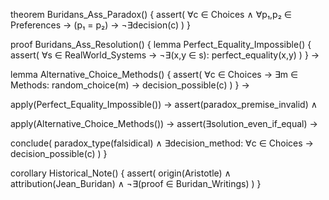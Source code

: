 theorem Buridans_Ass_Paradox() {
  assert(
    ∀c ∈ Choices ∧ ∀p₁,p₂ ∈ Preferences →
    (p₁ = p₂) → ¬∃decision(c)
  )
}

proof Buridans_Ass_Resolution() {
  lemma Perfect_Equality_Impossible() {
    assert(
      ∀s ∈ RealWorld_Systems →
      ¬∃(x,y ∈ s): perfect_equality(x,y)
    )
  } →

  lemma Alternative_Choice_Methods() {
    assert(
      ∀c ∈ Choices →
      ∃m ∈ Methods: random_choice(m) →
      decision_possible(c)
    )
  } →

  apply(Perfect_Equality_Impossible()) →
  assert(paradox_premise_invalid) ∧

  apply(Alternative_Choice_Methods()) →
  assert(∃solution_even_if_equal) →

  conclude(
    paradox_type(falsidical) ∧
    ∃decision_method: ∀c ∈ Choices →
    decision_possible(c)
  )
}

corollary Historical_Note() {
  assert(
    origin(Aristotle) ∧
    attribution(Jean_Buridan) ∧
    ¬∃(proof ∈ Buridan_Writings)
  )
}